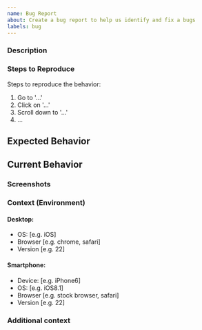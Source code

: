 ```yaml
---
name: Bug Report
about: Create a bug report to help us identify and fix a bugs
labels: bug
---
```


### Description
<!--A clear and concise description of what the bug is.-->

### Steps to Reproduce
Steps to reproduce the behavior:
1. Go to '...'
2. Click on '...'
3. Scroll down to '...'
4. ...

## Expected Behavior
<!--A clear and concise description of what you expected to happen.-->

## Current Behavior
<!--- Tell us what happens instead of the expected behavior -->

### Screenshots
<!--If applicable, add screenshots to help explain your problem.-->

### Context (Environment)

<!--If applicable, decribe the device and/or browser chareteristics where you notice the bug-->

<!-- Delete these if not applicable-->
#### Desktop:
 - OS: [e.g. iOS]
 - Browser [e.g. chrome, safari]
 - Version [e.g. 22]

#### Smartphone:
 - Device: [e.g. iPhone6]
 - OS: [e.g. iOS8.1]
 - Browser [e.g. stock browser, safari]
 - Version [e.g. 22]

### Additional context
<!--Add any other context about the problem here.-->
